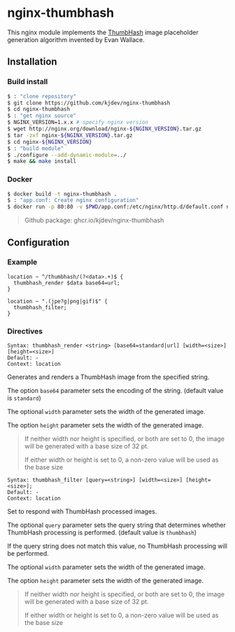 nginx-thumbhash
===============

[ThumbHash]: https://github.com/evanw/thumbhash

This nginx module implements the [ThumbHash][] image placeholder generation
algorithm invented by Evan Wallace.

Installation
------------

### Build install

``` sh
$ : "clone repository"
$ git clone https://github.com/kjdev/nginx-thumbhash
$ cd nginx-thumbhash
$ : "get nginx source"
$ NGINX_VERSION=1.x.x # specify nginx version
$ wget http://nginx.org/download/nginx-${NGINX_VERSION}.tar.gz
$ tar -zxf nginx-${NGINX_VERSION}.tar.gz
$ cd nginx-${NGINX_VERSION}
$ : "build module"
$ ./configure --add-dynamic-module=../
$ make && make install
```

### Docker

``` sh
$ docker build -t nginx-thumbhash .
$ : "app.conf: Create nginx configuration"
$ docker run -p 80:80 -v $PWD/app.conf:/etc/nginx/http.d/default.conf nginx-thumbhash
```

> Github package: ghcr.io/kjdev/nginx-thumbhash


Configuration
-------------

### Example

```
location ~ ^/thumbhash/(?<data>.+)$ {
  thumbhash_render $data base64=url;
}

location ~ ".(jpe?g|png|gif)$" {
  thumbhash_filter;
}
```

### Directives

```
Syntax: thumbhash_render <string> [base64=standard|url] [width=<size>] [height=<size>]
Default: -
Context: location
```

Generates and renders a ThumbHash image from the specified string.

The option `base64` parameter sets the encoding of the string.
(default value is `standard`)

The optional `width` parameter sets the width of the generated image.

The option `height` parameter sets the width of the generated image.

> If neither width nor height is specified, or both are set to 0,
> the image will be generated with a base size of 32 pt.
>
> If either width or height is set to 0, a non-zero value
> will be used as the base size

```
Syntax: thumbhash_filter [query=<string>] [width=<size>] [height=<size>];
Default: -
Context: location
```

Set to respond with ThumbHash processed images.

The optional `query` parameter sets the query string that determines whether
ThumbHash processing is performed.
(default value is `thumbhash`)

If the query string does not match this value,
no ThumbHash processing will be performed.

The optional `width` parameter sets the width of the generated image.

The option `height` parameter sets the width of the generated image.

> If neither width nor height is specified, or both are set to 0,
> the image will be generated with a base size of 32 pt.
>
> If either width or height is set to 0, a non-zero value
> will be used as the base size
